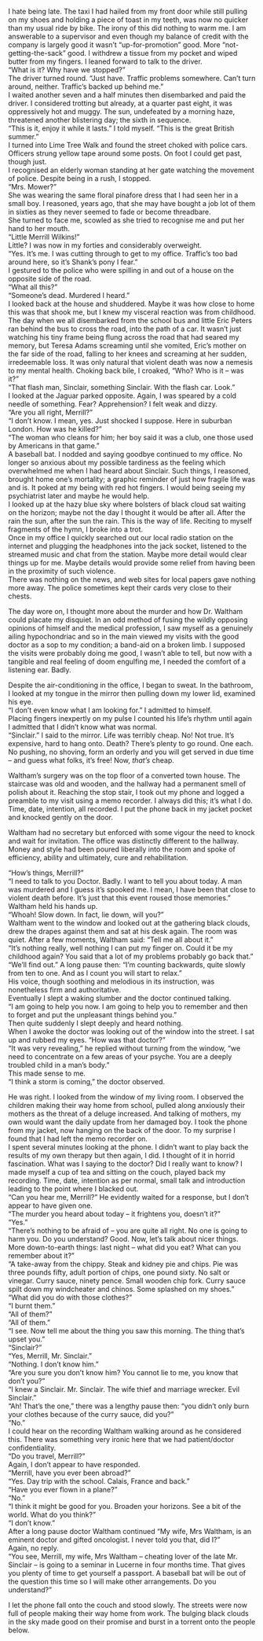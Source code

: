 I hate being late. The taxi I had hailed from my front door while still pulling on my shoes and holding a piece of toast in my teeth, was now no quicker than my usual ride by bike. The irony of this did nothing to warm me. I am answerable to a supervisor and even though my balance of credit with the company is largely good it wasn’t “up-for-promotion” good. More “not-getting-the-sack” good. I withdrew a tissue from my pocket and wiped butter from my fingers. I leaned forward to talk to the driver.  
“What is it? Why have we stopped?”  
The driver turned round. “Just have. Traffic problems somewhere. Can’t turn around, neither. Traffic’s backed up behind me.”  
I waited another seven and a half minutes then disembarked and paid the driver. I considered trotting but already, at a quarter past eight, it was oppressively hot and muggy. The sun, undefeated by a morning haze, threatened another blistering day; the sixth in sequence.  
“This is it, enjoy it while it lasts.” I told myself. “This is the great British summer.”  
I turned into Lime Tree Walk and found the street choked with police cars. Officers strung yellow tape around some posts. On foot I could get past, though just.  
I recognised an elderly woman standing at her gate watching the movement of police. Despite being in a rush, I stopped.  
“Mrs. Mower?”  
She was wearing the same floral pinafore dress that I had seen her in a small boy. I reasoned, years ago, that she may have bought a job lot of them in sixties as they never seemed to fade or become threadbare.  
She turned to face me, scowled as she tried to recognise me and put her hand to her mouth.  
“Little Merrill Wilkins!”  
Little? I was now in my forties and considerably overweight.  
“Yes. It’s me. I was cutting through to get to my office. Traffic’s too bad around here, so it’s Shank’s pony I fear.”  
I gestured to the police who were spilling in and out of a house on the opposite side of the road.  
“What all this?”  
“Someone’s dead. Murdered I heard.”  
I looked back at the house and shuddered. Maybe it was how close to home this was that shook me, but I knew my visceral reaction was from childhood. The day when we all disembarked from the school bus and little Eric Peters ran behind the bus to cross the road, into the path of a car. It wasn’t just watching his tiny frame being flung across the road that had seared my memory, but Teresa Adams screaming until she vomited, Eric’s mother on the far side of the road, falling to her knees and screaming at her sudden, irredeemable loss. It was only natural that violent death was now a nemesis to my mental health. Choking back bile, I croaked, “Who? Who is it – was it?”  
“That flash man, Sinclair, something Sinclair. With the flash car. Look.”  
I looked at the Jaguar parked opposite. Again, I was speared by a cold needle of something. Fear? Apprehension? I felt weak and dizzy.  
“Are you all right, Merrill?”  
“I don’t know. I mean, yes. Just shocked I suppose. Here in suburban London. How was he killed?”  
“The woman who cleans for him; her boy said it was a club, one those used by Americans in that game.”  
A baseball bat. I nodded and saying goodbye continued to my office. No longer so anxious about my possible tardiness as the feeling which overwhelmed me when I had heard about Sinclair. Such things, I reasoned, brought home one’s mortality; a graphic reminder of just how fragile life was and is. It poked at my being with red hot fingers. I would being seeing my psychiatrist later and maybe he would help.  
I looked up at the hazy blue sky where bolsters of black cloud sat waiting on the horizon; maybe not the day I thought it would be after all. After the rain the sun, after the sun the rain. This is the way of life. Reciting to myself fragments of the hymn, I broke into a trot.  
Once in my office I quickly searched out our local radio station on the internet and plugging the headphones into the jack socket, listened to the streamed music and chat from the station. Maybe more detail would clear things up for me. Maybe details would provide some relief from having been in the proximity of such violence.  
There was nothing on the news, and web sites for local papers gave nothing more away. The police sometimes kept their cards very close to their chests.

The day wore on, I thought more about the murder and how Dr. Waltham could placate my disquiet. In an odd method of fusing the wildly opposing opinions of himself and the medical profession, I saw myself as a genuinely ailing hypochondriac and so in the main viewed my visits with the good doctor as a sop to my condition; a band-aid on a broken limb. I supposed the visits were probably doing me good, I wasn’t able to tell, but now with a tangible and real feeling of doom engulfing me, I needed the comfort of a listening ear. Badly.

Despite the air-conditioning in the office, I began to sweat. In the bathroom, I looked at my tongue in the mirror then pulling down my lower lid, examined his eye.  
“I don’t even know what I am looking for.” I admitted to himself.  
Placing fingers inexpertly on my pulse I counted his life’s rhythm until again I admitted that I didn’t know what was normal.  
“Sinclair.” I said to the mirror. Life was terribly cheap. No! Not true. It’s expensive, hard to hang onto. Death? There’s plenty to go round. One each. No pushing, no shoving, form an orderly and you will get served in due time – and guess what folks, it’s free! Now, *that’s* cheap.

Waltham’s surgery was on the top floor of a converted town house. The staircase was old and wooden, and the hallway had a permanent smell of polish about it. Reaching the stop stair, I took out my phone and logged a preamble to my visit using a memo recorder. I always did this; it’s what I do. Time, date, intention, all recorded. I put the phone back in my jacket pocket and knocked gently on the door.

Waltham had no secretary but enforced with some vigour the need to knock and wait for invitation. The office was distinctly different to the hallway. Money and style had been poured liberally into the room and spoke of efficiency, ability and ultimately, cure and rehabilitation.

“How’s things, Merrill?”  
“I need to talk to you Doctor. Badly. I want to tell you about today. A man was murdered and I guess it’s spooked me. I mean, I have been that close to violent death before. It’s just that this event roused those memories.”  
Waltham held his hands up.  
“Whoah! Slow down. In fact, lie down, will you?”  
Waltham went to the window and looked out at the gathering black clouds, drew the drapes against them and sat at his desk again. The room was quiet. After a few moments, Waltham said: “Tell me all about it.”  
“It’s nothing really, well nothing I can put my finger on. Could it be my childhood again? You said that a lot of my problems probably go back that.”  
“We’ll find out.” A long pause then: “I’m counting backwards, quite slowly from ten to one. And as I count you will start to relax.”  
His voice, though soothing and melodious in its instruction, was nonetheless firm and authoritative.  
Eventually I slept a waking slumber and the doctor continued talking.  
“I am going to help you now. I am going to help you to remember and then to forget and put the unpleasant things behind you.”  
Then quite suddenly I slept deeply and heard nothing.  
When I awoke the doctor was looking out of the window into the street. I sat up and rubbed my eyes. “How was that doctor?”  
“It was very revealing,” he replied without turning from the window, “we need to concentrate on a few areas of your psyche. You are a deeply troubled child in a man’s body.”  
This made sense to me.  
“I think a storm is coming,” the doctor observed.

He was right. I looked from the window of my living room. I observed the children making their way home from school, pulled along anxiously their mothers as the threat of a deluge increased. And talking of mothers, my own would want the daily update from her damaged boy. I took the phone from my jacket, now hanging on the back of the door. To my surprise I found that I had left the memo recorder on.  
I spent several minutes looking at the phone. I didn’t want to play back the results of my own therapy but then again, I did. I thought of it in horrid fascination. What was I saying to the doctor? Did I really want to know? I made myself a cup of tea and sitting on the couch, played back my recording. Time, date, intention as per normal, small talk and introduction leading to the point where I blacked out.  
“Can you hear me, Merrill?” He evidently waited for a response, but I don’t appear to have given one.  
“The murder you heard about today – it frightens you, doesn’t it?”  
“Yes.”  
“There’s nothing to be afraid of – you are quite all right. No one is going to harm you. Do you understand? Good. Now, let’s talk about nicer things. More down-to-earth things: last night – what did you eat? What can you remember about it?”  
“A take-away from the chippy. Steak and kidney pie and chips. Pie was three pounds fifty, adult portion of chips, one pound sixty. No salt or vinegar. Curry sauce, ninety pence. Small wooden chip fork. Curry sauce spilt down my windcheater and chinos. Some splashed on my shoes.”  
“What did you do with those clothes?”  
“I burnt them.”  
“All of them?”  
“All of them.”  
“I see. Now tell me about the thing you saw this morning. The thing that’s upset you.”  
“Sinclair?”  
“Yes, Merrill, Mr. Sinclair.”  
“Nothing. I don’t know him.”  
“Are you sure you don’t know him? You cannot lie to me, you know that don’t you?”  
“I knew a Sinclair. Mr. Sinclair. The wife thief and marriage wrecker. Evil Sinclair.”  
“Ah! That’s the one,” there was a lengthy pause then: “you didn’t only burn your clothes because of the curry sauce, did you?”  
“No.”  
I could hear on the recording Waltham walking around as he considered this. There was something very ironic here that we had patient/doctor confidentiality.  
“Do you travel, Merrill?”  
Again, I don’t appear to have responded.  
“Merrill, have you ever been abroad?”  
“Yes. Day trip with the school. Calais, France and back.”  
“Have you ever flown in a plane?”  
“No.”  
“I think it might be good for you. Broaden your horizons. See a bit of the world. What do you think?”  
“I don’t know.”  
After a long pause doctor Waltham continued “My wife, Mrs Waltham, is an eminent doctor and gifted oncologist. I never told you that, did I?”  
Again, no reply.  
“You see, Merrill, my wife, Mrs Waltham – cheating lover of the late Mr. Sinclair – is going to a seminar in Lucerne in four months time. That gives you plenty of time to get yourself a passport. A baseball bat will be out of the question this time so I will make other arrangements. Do you understand?”

I let the phone fall onto the couch and stood slowly. The streets were now full of people making their way home from work. The bulging black clouds in the sky made good on their promise and burst in a torrent onto the people below.  
